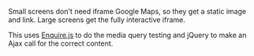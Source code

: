 Small screens don't need iframe Google Maps, so they get a static image and link. Large screens get the fully interactive iframe.

This uses [Enquire.js](http://wickynilliams.github.com/enquire.js/) to do the media query testing and jQuery to make an Ajax call for the correct content.
